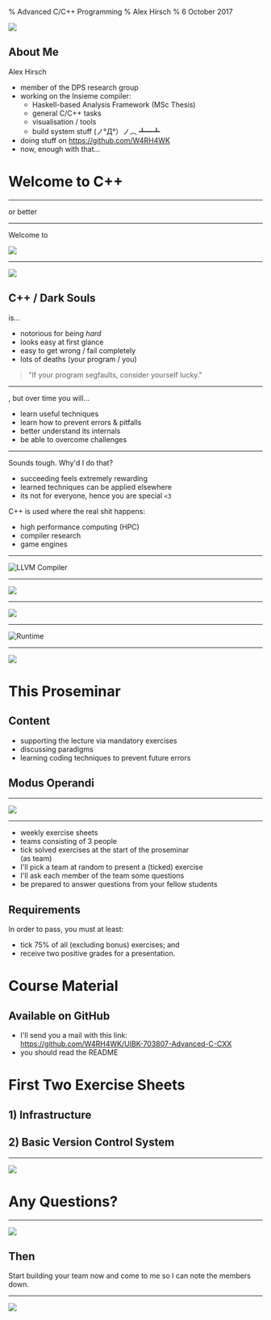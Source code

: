 % Advanced C/C++ Programming
% Alex Hirsch
% 6 October 2017

![](../gfx/banner.gif)

## About Me

Alex Hirsch

- member of the DPS research group
- working on the Insieme compiler:
    - Haskell-based Analysis Framework (MSc Thesis)
    - general C/C++ tasks
    - visualisation / tools
    - build system stuff   (ノ°Д°）ノ︵ ┻━┻
- doing stuff on <https://github.com/W4RH4WK>
- now, enough with that...

# Welcome to C++

- - -

or better

- - -

Welcome to

![](../gfx/dark_souls_logo.jpg)

- - -

![](../gfx/you_died.jpg)

## C++ / Dark Souls

is...

- notorious for being *hard*
- looks easy at first glance
- easy to get wrong / fail completely
- lots of deaths (your program / you)

> "If your program segfaults, consider yourself lucky."

- - -

, but over time you will...

- learn useful techniques
- learn how to prevent errors & pitfalls
- better understand its internals
- be able to overcome challenges

- - -

Sounds tough. Why'd I do that?

- succeeding feels extremely rewarding
- learned techniques can be applied elsewhere
- its not for everyone, hence you are special `<3`

C++ is used where the real shit happens:

- high performance computing (HPC)
- compiler research
- game engines

- - -

![LLVM Compiler](../gfx/llvm_dragon.png)

- - -

![](../gfx/unreal_engine.jpg)

- - -

![](../gfx/cryengine.png)

- - -

![Runtime](../gfx/unity_engine.png)

- - -

![](../gfx/victory.jpg)

# This Proseminar

## Content

- supporting the lecture via mandatory exercises
- discussing paradigms
- learning coding techniques to prevent future errors

## Modus Operandi

- - -

![](../gfx/meme_teamwork.jpg)

- - -

- weekly exercise sheets
- teams consisting of 3 people
- tick solved exercises at the start of the proseminar\
  (as team)
- I'll pick a team at random to present a (ticked) exercise
- I'll ask each member of the team some questions
- be prepared to answer questions from your fellow students

## Requirements

In order to pass, you must at least:

- tick 75% of all (excluding bonus) exercises; and
- receive two positive grades for a presentation.

# Course Material

## Available on GitHub

- I'll send you a mail with this link:\
  <https://github.com/W4RH4WK/UIBK-703807-Advanced-C-CXX>
- you should read the README

# First Two Exercise Sheets

## 1) Infrastructure

## 2) Basic Version Control System

- - -

![](../gfx/meme_challenge.jpg)

# Any Questions?

- - -

![](../gfx/meme_questions.jpg)

## Then

Start building your team now and come to me so I can note the members down.

- - -

![](../gfx/banner.gif)
